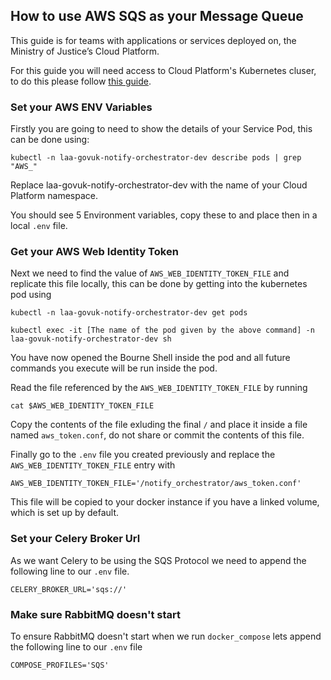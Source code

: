 ## How to use AWS SQS as your Message Queue

This guide is for teams with applications or services deployed on, the Ministry of Justice’s Cloud Platform.

For this guide you will need access to Cloud Platform's Kubernetes cluser, to do this please follow [this guide](https://user-guide.cloud-platform.service.justice.gov.uk/documentation/getting-started/kubectl-config.html).

### Set your AWS ENV Variables
Firstly you are going to need to show the details of your Service Pod, this can be done using:
```
kubectl -n laa-govuk-notify-orchestrator-dev describe pods | grep "AWS_"
```
Replace laa-govuk-notify-orchestrator-dev with the name of your Cloud Platform namespace.

You should see 5 Environment variables, copy these to and place then in a local `.env` file.

### Get your AWS Web Identity Token
Next we need to find the value of `AWS_WEB_IDENTITY_TOKEN_FILE` and replicate this file locally, this can be done by getting into the kubernetes pod using
```
kubectl -n laa-govuk-notify-orchestrator-dev get pods

kubectl exec -it [The name of the pod given by the above command] -n laa-govuk-notify-orchestrator-dev sh
```
You have now opened the Bourne Shell inside the pod and all future commands you execute will be run inside the pod.

Read the file referenced by the `AWS_WEB_IDENTITY_TOKEN_FILE` by running
```
cat $AWS_WEB_IDENTITY_TOKEN_FILE
```
Copy the contents of the file exluding the final `/` and place it inside a file named `aws_token.conf`, do not share or commit the contents of this file.

Finally go to the `.env` file you created previously and replace the `AWS_WEB_IDENTITY_TOKEN_FILE` entry with 
```
AWS_WEB_IDENTITY_TOKEN_FILE='/notify_orchestrator/aws_token.conf'
```
This file will be copied to your docker instance if you have a linked volume, which is set up by default.

### Set your Celery Broker Url
As we want Celery to be using the SQS Protocol we need to append the following line to our `.env` file.
```
CELERY_BROKER_URL='sqs://'
```

### Make sure RabbitMQ doesn't start
To ensure RabbitMQ doesn't start when we run `docker_compose` lets append the following line to our `.env` file
```
COMPOSE_PROFILES='SQS'
```